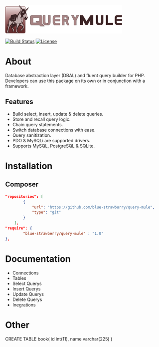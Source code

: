 <img src="docs/logo.png" width="375" height="90">

[![Build Status](https://travis-ci.org/blue-strawberry/query-mule.svg?branch=master)](https://travis-ci.org/blue-strawberry/query-mule)
[![License](https://img.shields.io/badge/License-BSD%202--Clause-orange.svg)](https://opensource.org/licenses/BSD-2-Clause)

# About
Database abstraction layer (DBAL) and fluent query builder for PHP. Developers can use this package on its own or in conjunction with a framework.

## Features
* Build select, insert, update & delete queries. 
* Store and recall query logic.
* Chain query statements.
* Switch database connections with ease.
* Query sanitization.
* PDO & MySQLi are supported drivers.
* Supports MySQL, PostgreSQL & SQLite.

# Installation

## Composer
```json
"repositories": [
        {
            "url": "https://github.com/blue-strawburry/query-mule",
            "type": "git"
        }
    ],
"require": {
        "blue-strawberry/query-mule" : "1.0"
},
```

# Documentation
* Connections
* Tables
* Select Querys
* Insert Querys
* Update Querys
* Delete Querys
* Inegrations



# Other
CREATE TABLE book(
  id int(11),
  name varchar(225)
)






